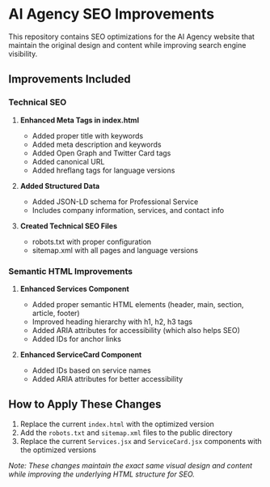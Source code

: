 # AI Agency SEO Improvements

This repository contains SEO optimizations for the AI Agency website that maintain the original design and content while improving search engine visibility.

## Improvements Included

### Technical SEO

1. **Enhanced Meta Tags in index.html**
   - Added proper title with keywords
   - Added meta description and keywords
   - Added Open Graph and Twitter Card tags
   - Added canonical URL
   - Added hreflang tags for language versions

2. **Added Structured Data**
   - Added JSON-LD schema for Professional Service
   - Includes company information, services, and contact info

3. **Created Technical SEO Files**
   - robots.txt with proper configuration
   - sitemap.xml with all pages and language versions

### Semantic HTML Improvements

1. **Enhanced Services Component**
   - Added proper semantic HTML elements (header, main, section, article, footer)
   - Improved heading hierarchy with h1, h2, h3 tags
   - Added ARIA attributes for accessibility (which also helps SEO)
   - Added IDs for anchor links

2. **Enhanced ServiceCard Component**
   - Added IDs based on service names
   - Added ARIA attributes for better accessibility

## How to Apply These Changes

1. Replace the current `index.html` with the optimized version
2. Add the `robots.txt` and `sitemap.xml` files to the public directory
3. Replace the current `Services.jsx` and `ServiceCard.jsx` components with the optimized versions

*Note: These changes maintain the exact same visual design and content while improving the underlying HTML structure for SEO.*